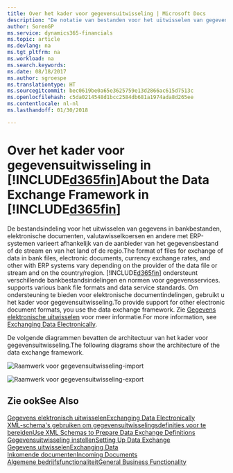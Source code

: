 ```yaml
---
title: Over het kader voor gegevensuitwisseling | Microsoft Docs
description: "De notatie van bestanden voor het uitwisselen van gegevens in de bankbestanden, elektronische documenten, valutawisselkoersen en andere met ERP-systemen variëren afhankelijk van de aanbieder van het gegevensbestand of de stream en van het land of de regio."
author: SorenGP
ms.service: dynamics365-financials
ms.topic: article
ms.devlang: na
ms.tgt_pltfrm: na
ms.workload: na
ms.search.keywords: 
ms.date: 08/18/2017
ms.author: sgroespe
ms.translationtype: HT
ms.sourcegitcommit: bec0619be0a65e3625759e13d2866ac615d7513c
ms.openlocfilehash: c5da0214548d1bcc2584db681a1974ada8d265ee
ms.contentlocale: nl-nl
ms.lasthandoff: 01/30/2018

---
```

# <a name="about-the-data-exchange-framework-in-included365finincludesd365finmdmd"></a><span data-ttu-id="b1c0e-103">Over het kader voor gegevensuitwisseling in [!INCLUDE[d365fin](includes/d365fin_md.md)]</span><span class="sxs-lookup"><span data-stu-id="b1c0e-103">About the Data Exchange Framework in [!INCLUDE[d365fin](includes/d365fin_md.md)]</span></span>
<span data-ttu-id="b1c0e-104">De bestandsindeling voor het uitwisselen van gegevens in bankbestanden, elektronische documenten, valutawisselkoersen en andere met ERP-systemen varieert afhankelijk van de aanbieder van het gegevensbestand of de stream en van het land of de regio.</span><span class="sxs-lookup"><span data-stu-id="b1c0e-104">The format of files for exchange of data in bank files, electronic documents, currency exchange rates, and other with ERP systems vary depending on the provider of the data file or stream and on the country/region.</span></span> [!INCLUDE[d365fin](includes/d365fin_md.md)]<span data-ttu-id="b1c0e-105"> ondersteunt verschillende bankbestandsindelingen en normen voor gegevensservices.</span><span class="sxs-lookup"><span data-stu-id="b1c0e-105"> supports various bank file formats and data service standards.</span></span> <span data-ttu-id="b1c0e-106">Om ondersteuning te bieden voor elektronische documentindelingen, gebruikt u het kader voor gegevensuitwisseling.</span><span class="sxs-lookup"><span data-stu-id="b1c0e-106">To provide support for other electronic document formats, you use the data exchange framework.</span></span> <span data-ttu-id="b1c0e-107">Zie [Gegevens elektronische uitwisselen](across-data-exchange.md) voor meer informatie.</span><span class="sxs-lookup"><span data-stu-id="b1c0e-107">For more information, see [Exchanging Data Electronically](across-data-exchange.md).</span></span>    

 <span data-ttu-id="b1c0e-108">De volgende diagrammen bevatten de architectuur van het kader voor gegevensuitwisseling.</span><span class="sxs-lookup"><span data-stu-id="b1c0e-108">The following diagrams show the architecture of the data exchange framework.</span></span>  

 ![Raamwerk voor gegevensuitwisseling-import](media/across-data-exchange/dataexchangeframework_import.png)  

 ![Raamwerk voor gegevensuitwisseling-export](media/across-data-exchange/dataexchangeframework_export.png)  

## <a name="see-also"></a><span data-ttu-id="b1c0e-111">Zie ook</span><span class="sxs-lookup"><span data-stu-id="b1c0e-111">See Also</span></span>  
[<span data-ttu-id="b1c0e-112">Gegevens elektronisch uitwisselen</span><span class="sxs-lookup"><span data-stu-id="b1c0e-112">Exchanging Data Electronically</span></span>](across-data-exchange.md)  
[<span data-ttu-id="b1c0e-113">XML-schema's gebruiken om gegevensuitwisselingsdefinities voor te bereiden</span><span class="sxs-lookup"><span data-stu-id="b1c0e-113">Use XML Schemas to Prepare Data Exchange Definitions</span></span>](across-how-to-use-xml-schemas-to-prepare-data-exchange-definitions.md)  
[<span data-ttu-id="b1c0e-114">Gegevensuitwisseling instellen</span><span class="sxs-lookup"><span data-stu-id="b1c0e-114">Setting Up Data Exchange</span></span>](across-set-up-data-exchange.md)  
[<span data-ttu-id="b1c0e-115">Gegevens uitwisselen</span><span class="sxs-lookup"><span data-stu-id="b1c0e-115">Exchanging Data</span></span>](across-exchange-data.md)  
[<span data-ttu-id="b1c0e-116">Inkomende documenten</span><span class="sxs-lookup"><span data-stu-id="b1c0e-116">Incoming Documents</span></span>](across-income-documents.md)  
[<span data-ttu-id="b1c0e-117">Algemene bedrijfsfunctionaliteit</span><span class="sxs-lookup"><span data-stu-id="b1c0e-117">General Business Functionality</span></span>](ui-across-business-areas.md)  

